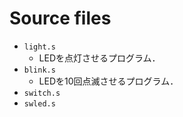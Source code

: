 # Source files
- `light.s`
	- LEDを点灯させるプログラム．
- `blink.s`
	- LEDを10回点滅させるプログラム．
- `switch.s`
- `swled.s`
